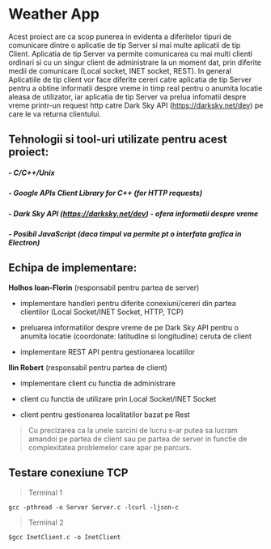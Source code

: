 # Weather App

Acest proiect are ca scop punerea in evidenta a diferitelor tipuri de comunicare dintre o aplicatie de tip Server si mai multe aplicatii de tip Client.
Aplicatia de tip Server va permite comunicarea cu mai multi clienti ordinari si cu un singur client de administrare la un moment dat, prin diferite medii de comunicare (Local socket, INET socket, REST).
In general Aplicatiile de tip client vor face diferite cereri catre aplicatia de tip Server pentru a obtine informatii despre vreme in timp real pentru o anumita locatie aleasa de utilizator, iar aplicatia de tip Server va prelua infomatii despre vreme printr-un request http catre Dark Sky API (https://darksky.net/dev) pe care le va returna clientului.

## Tehnologii si tool-uri utilizate pentru acest proiect:

##### - C/C++/Unix

##### - Google APIs Client Library for C++ (for HTTP requests)

##### - Dark Sky API (https://darksky.net/dev) - ofera informatii despre vreme

##### - Posibil JavaScript (daca timpul va permite pt o interfata grafica in Electron)

## Echipa de implementare:

**Holhos Ioan-Florin** (responsabil pentru partea de server)

- implementare handleri pentru diferite conexiuni/cereri din partea clientilor (Local Socket/INET Socket, HTTP, TCP)

- preluarea informatiilor despre vreme de pe Dark Sky API pentru o anumita locatie (coordonate: latitudine si longitudine) ceruta de client

- implementare REST API pentru gestionarea locatiilor

**Ilin Robert** (responsabil pentru partea de client)

- implementare client cu functia de administrare

- client cu functia de utilizare prin Local Socket/INET Socket

- client pentru gestionarea localitatilor bazat pe Rest

> Cu precizarea ca la unele sarcini de lucru s-ar putea sa lucram amandoi pe partea de client sau pe partea de server in functie de complexitatea problemelor care apar pe parcurs.

## Testare conexiune TCP

> Terminal 1

```
gcc -pthread -o Server Server.c -lcurl -ljson-c
```

> Terminal 2

```
$gcc InetClient.c -o InetClient
```
